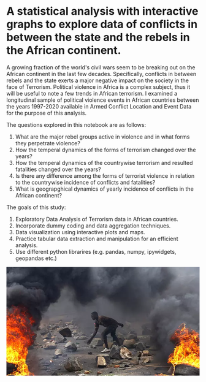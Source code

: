 # A statistical analysis with interactive graphs to explore data of conflicts in between the state and the rebels in the African continent. 

A growing fraction of the world's civil wars seem to be breaking out on the African continent in the last few decades. Specifically, conflicts in between rebels and the state exerts a major negative impact on the society in the face of Terrorism. Political violence in Africa is a complex subject, thus it will be useful to note a few trends in African terrorism. I examined a longitudinal sample of political violence events in African countries between the years 1997-2020 available in Armed Conflict Location and Event Data for the purpose of this analysis.

The questions explored in this notebook are as follows:
1. What are the major rebel groups active in violence and in what forms they perpetrate violence?
2. How the temperal dynamics of the forms of terrorism changed over the years?
3. How the temperal dynamics of the countrywise terrorism and resulted fatalities changed over the years?
4. Is there any difference among the forms of terrorist violence in relation to the countrywise incidence of conflicts and fatalities?
5. What is geograpghical dynamics of yearly incidence of conflicts in the African continent?

The goals of this study:
1. Exploratory Data Analysis of Terrorism data in African countries.
2. Incorporate dummy coding and data aggregation techniques.
3. Data visualization using interactive plots and maps.
4. Practice tabular data extraction and manipulation for an efficient analysis.
5. Use different python librarires (e.g. pandas, numpy, ipywidgets, geopandas etc.)


![My Image](Violence.jpg.webp)
